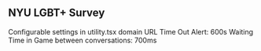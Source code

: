## NYU LGBT+ Survey

Configurable settings in utility.tsx
domain URL
Time Out Alert: 600s
Waiting Time in Game between conversations: 700ms
